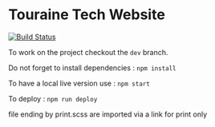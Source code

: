 Touraine Tech Website
=====================
[![Build Status](https://travis-ci.org/TouraineTech/tourainetech.github.io.svg?branch=dev)](https://travis-ci.org/TouraineTech/tourainetech.github.io)

To work on the project checkout the `dev` branch.

Do not forget to install dependencies : `npm install`

To have a local live version use : `npm start`

To deploy : `npm run deploy`

file ending by print.scss are imported via a link for print only
